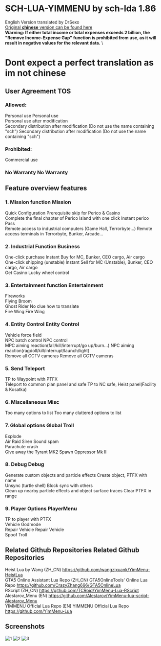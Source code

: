# SCH-LUA-YIMMENU by sch-lda 1.86
English Version translated by DrSexo \
[Original **chinese** version can be found here](https://github.com/sch-lda/SCH-LUA-YIMMENU) \
**Warning: If either total income or total expenses exceeds 2 billion, the "Remove Income-Expense Gap" function is prohibited from use, as it will result in negative values for the relevant data.** \
# Dont expect a perfect translation as im not chinese


## User Agreement TOS
### Allowed:
Personal use Personal use \
Personal use after modification \
Secondary distribution after modification (Do not use the name containing "sch") Secondary distribution after modification (Do not use the name containing "sch")
### Prohibited:
Commercial use
### No Warranty No Warranty
## Feature overview features
### 1. Mission function Mission
Quick Configuration Prerequisite skip for Perico & Casino\
Complete the final chapter of Perico Island with one click Instant perico Pass \
Remote access to industrial computers (Game Hall, Terrorbyte...) Remote access terminals in Terrorbyte, Bunker, Arcade...
### 2. Industrial Function Business
One-click purchase Instant Buy for MC, Bunker, CEO cargo, Air cargo\
One-click shipping (unstable) Instant Sell for MC (Unstable), Bunker, CEO cargo, Air cargo\
Get Casino Lucky wheel control
### 3. Entertainment function Entertainment
Fireworks \
Flying Broom \
Ghost Rider No clue how to translate \
Fire Wing Fire Wing
### 4. Entity Control Entity Control
Vehicle force field \
NPC batch control NPC control \
MPC aiming reaction(fall/kill/interrupt/go up/burn...) NPC aiming reaction(ragdoll/kill/interrupt/launch/light) \
Remove all CCTV cameras Remove all CCTV cameras
### 5. Send Teleport
TP to Waypoint with PTFX \
Teleport to common plan panel and safe TP to NC safe, Heist panel(Facility & Kosatka)
### 6. Miscellaneous Misc
Too many options to list Too many cluttered options to list
### 7. Global options Global Troll
Explode \
Air Raid Siren Sound spam \
Parachute crash \
Give away the Tyrant MK2 Spawn Oppressor Mk II
### 8. Debug Debug
Generate custom objects and particle effects Create object, PTFX with name\
Unsync (turtle shell) Block sync with others\
Clean up nearby particle effects and object surface traces Clear PTFX in range
### 9. Player Options PlayerMenu
TP to player with PTFX \
Vehicle Godmode \
Repair Vehicle Repair Vehicle \
Spoof Troll
## Related Github Repositories Related Github Repositories
Heist Lua by Wang (ZH_CN) https://github.com/wangzixuank/YimMenu-HeistLua \
GTA5 Online Assistant Lua Repo (ZH_CN) GTA5OnlineTools' Online Lua Repo https://github.com/CrazyZhang666/GTA5OnlineLua \
RScript (ZH_CN) https://github.com/TCRoid/YimMenu-Lua-RScript \
Alestarov_Menu (EN) https://github.com/Alestarov/YimMenu-lua-script-Alestarov_Menu \
YIMMENU Official Lua Repo (EN) YIMMENU Official Lua Repo https://github.com/YimMenu-Lua
## Screenshots 
![1](https://github.com/Drsexo/English-Sch-lua/assets/101467921/df7c29e5-50bd-4a61-b76a-ac1ab92d4aa8)
![2](https://github.com/Drsexo/English-Sch-lua/assets/101467921/d16ae327-556d-4bcd-9361-e47395e123e2)
![3](https://github.com/Drsexo/English-Sch-lua/assets/101467921/7062e682-f574-4928-9a0b-03d9375b7a56)




